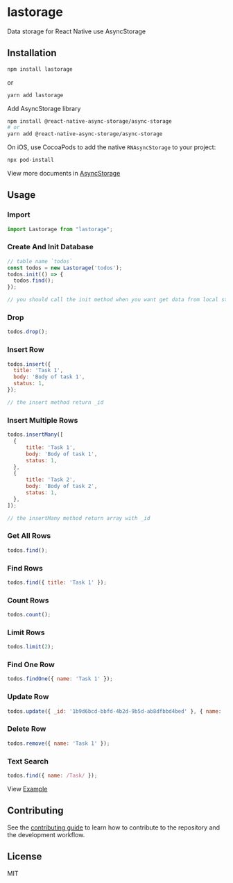 # lastorage

Data storage for React Native use AsyncStorage


## Installation

```sh
npm install lastorage
```
or
```sh
yarn add lastorage
```

Add AsyncStorage library

```sh
npm install @react-native-async-storage/async-storage
# or
yarn add @react-native-async-storage/async-storage
```

On iOS, use CocoaPods to add the native `RNAsyncStorage` to your project:

```sh
npx pod-install
```

View more documents in [AsyncStorage](https://react-native-async-storage.github.io/async-storage)


## Usage

### Import

```js
import Lastorage from "lastorage";
```

### Create And Init Database

```js
// table name `todos`
const todos = new Lastorage('todos');
todos.init(() => {
  todos.find();
});

// you should call the init method when you want get data from local storage
```

### Drop

```js
todos.drop();
```

### Insert Row

```js
todos.insert({
  title: 'Task 1',
  body: 'Body of task 1',
  status: 1,
});

// the insert method return _id
```

### Insert Multiple Rows

```js
todos.insertMany([
  {
      title: 'Task 1',
      body: 'Body of task 1',
      status: 1,
  },
  {
      title: 'Task 2',
      body: 'Body of task 2',
      status: 1,
  },
]);

// the insertMany method return array with _id
```

### Get All Rows

```js
todos.find();
```

### Find Rows

```js
todos.find({ title: 'Task 1' });
```

### Count Rows

```js
todos.count();
```

### Limit Rows

```js
todos.limit(2);
```

### Find One Row

```js
todos.findOne({ name: 'Task 1' });
```

### Update Row

```js
todos.update({ _id: '1b9d6bcd-bbfd-4b2d-9b5d-ab8dfbbd4bed' }, { name: 'Task 1 updated' })
```

### Delete Row

```js
todos.remove({ name: 'Task 1' });
```

### Text Search

```js
todos.find({ name: /Task/ });
```

View [Example](example)


## Contributing

See the [contributing guide](CONTRIBUTING.md) to learn how to contribute to the repository and the development workflow.


## License

MIT
